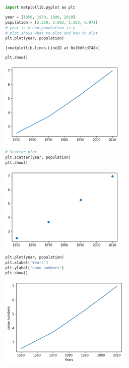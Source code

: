 

```python
import matplotlib.pyplot as plt
```


```python
year = [1950, 1970, 1990, 2010]
population = [2.519, 3.692, 5.263, 6.972]
# year is x and population is y
# plot shows what to plot and how to plot
plt.plot(year, population)
```




    [<matplotlib.lines.Line2D at 0x10dfcd748>]




```python
plt.show()
```


![png](output_2_0.png)



```python
# Scatter plot
plt.scatter(year, population)
plt.show()
```


![png](output_3_0.png)



```python
plt.plot(year, population)
plt.xlabel('Years')
plt.ylabel('some numbers')
plt.show()
```


![png](output_4_0.png)



```python

```
